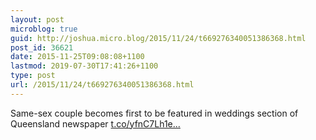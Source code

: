 ```yaml
---
layout: post
microblog: true
guid: http://joshua.micro.blog/2015/11/24/t669276340051386368.html
post_id: 36621
date: 2015-11-25T09:08:08+1100
lastmod: 2019-07-30T17:41:26+1100
type: post
url: /2015/11/24/t669276340051386368.html
---
```

Same-sex couple becomes first to be featured in weddings section of Queensland newspaper
 [t.co/yfnC7Lh1e...](https://t.co/yfnC7Lh1ex)
